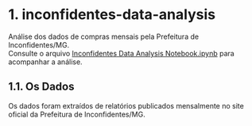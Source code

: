 # 1. inconfidentes-data-analysis
Análise dos dados de compras mensais pela Prefeitura de Inconfidentes/MG. \
Consulte o arquivo [Inconfidentes Data Analysis Notebook.ipynb](https://github.com/hudsoncadan/inconfidentes-data-analysis/blob/master/Inconfidentes%20Data%20Analysis%20Notebook.ipynb) para acompanhar a análise.

## 1.1. Os Dados
Os dados foram extraídos de relatórios publicados mensalmente no site oficial da Prefeitura de Inconfidentes/MG.
